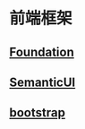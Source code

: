 # 前端框架

## [Foundation](https://github.com/zurb/foundation-sites)

## [SemanticUI](https://github.com/Semantic-Org/Semantic-UI)

## [bootstrap](https://github.com/twbs/bootstrap)

